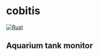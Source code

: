 # cobitis

[![Rust](https://github.com/AkiraMiyakoda/cobitis/actions/workflows/rust.yml/badge.svg)](https://github.com/AkiraMiyakoda/cobitis/actions/workflows/rust.yml)

## Aquarium tank monitor

